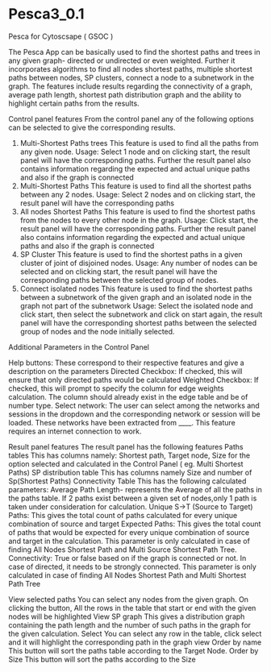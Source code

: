 # Pesca3_0.1
Pesca for Cytoscsape ( GSOC )


The Pesca App can be basically used to find the shortest paths and trees in any given graph- directed or undirected or even weighted. Further it incorporates algorithms to find all nodes shortest paths, multiple shortest paths between nodes, SP clusters, connect a node to a subnetwork in the graph. The features include results regarding the connectivity of a graph, average path length, shortest path distribution graph and the ability to highlight certain paths from the results.

Control panel features
From the control panel any of the following options can be selected to give the corresponding results.
1.	Multi-Shortest Paths trees
This feature is used to find all the paths from any given node. 
Usage: Select 1 node and on clicking start, the result panel will have the corresponding paths. Further the result panel also contains information regarding the expected and actual unique paths and also if the graph is connected
2.	Multi-Shortest Paths 
This feature is used to find all the shortest paths between any 2 nodes. 
Usage: Select 2 nodes and on clicking start, the result panel will have the corresponding paths
3.	All nodes Shortest Paths 
This feature is used to find the shortest paths from the nodes to every other node in the graph. 
Usage: Click start, the result panel will have the corresponding paths.
 Further the result panel also contains information regarding the expected and actual unique paths and also if the graph is connected
4.	SP Cluster
This feature is used to find the shortest paths in a given cluster of joint of disjoined nodes. 
Usage: Any number of nodes can be selected and on clicking start, the result panel will have the corresponding paths between the selected group of nodes. 
5.	Connect isolated nodes
This feature is used to find the shortest paths between a subnetwork of the given graph and an isolated node in the graph not part of the subnetwork 
Usage: Select the isolated node and click start, then select the subnetwork and click on start again, the result panel will have the corresponding shortest paths between the selected group of nodes and the node initially selected. 


Additional Parameters in the Control Panel

Help buttons: These correspond to their respective features and give a description on the parameters
Directed Checkbox: If checked, this will ensure that only directed paths would be calculated
Weighted Checkbox: If checked, this will prompt to specify the column for edge weights calculation. The column should already exist in the edge table and be of number type. 
Select network: The user can select among the networks and sessions in the dropdown and the corresponding network or session will be loaded. These networks have been extracted from ____. This feature requires an internet connection to work.


Result panel features
The result panel has the following features
Paths tables
This has columns namely: Shortest path, Target node, Size for the option selected and calculated in the Control Panel ( eg. Multi Shortest Paths)
SP distribution table
This has columns namely Size and number of Sp(Shortest Paths)
Connectivity Table
 This has the following calculated parameters: 
Average Path Length- represents the Average of all the paths in the paths table. If 2 paths exist between a given set of nodes,only 1 path is taken under consideration for calculation. 
Unique S->T (Source to Target) Paths: This gives the total count of paths calculated for every unique combination of source and target
Expected Paths: This gives the total count of paths that would be expected for every unique combination of source and target in the calculation. This parameter is only calculated in case of finding All Nodes Shortest Path and Multi Source Shortest Path Tree.
Connectivity: True or false based on if the graph is connected or not. In case of directed, it needs to be strongly connected. This parameter is only calculated in case of finding All Nodes Shortest Path and Multi Shortest Path Tree

View selected paths
 You can select any nodes from the given graph. On clicking the button, All the rows in the table that start or end with the given nodes will be highlighted
View SP graph
This gives a distribution graph containing the path length and the number of such paths in the graph for the given calculation.
Select
 You can select any row in the table, click select and it will highlight the corresponding path in the graph view
Order by name
 This button will sort the paths table according to the Target Node.
Order by Size
 This button will sort the paths according to the Size
